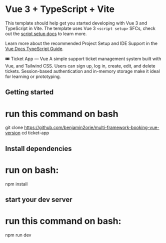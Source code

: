 # Vue 3 + TypeScript + Vite

This template should help get you started developing with Vue 3 and TypeScript in Vite. The template uses Vue 3 `<script setup>` SFCs, check out the [script setup docs](https://v3.vuejs.org/api/sfc-script-setup.html#sfc-script-setup) to learn more.

Learn more about the recommended Project Setup and IDE Support in the [Vue Docs TypeScript Guide](https://vuejs.org/guide/typescript/overview.html#project-setup).



🎟️ Ticket App — Vue
A simple support ticket management system built with Vue, and Tailwind CSS. Users can sign up, log in, create, edit, and delete tickets. Session-based authentication and in-memory storage make it ideal for learning or prototyping.


## Getting started
# run this command on bash
git clone https://github.com/benjamin2orie/multi-framework-booking-vue-version
cd ticket-app

## Install dependencies
# run on bash:
npm install

## start your dev server
# run this command on bash:
npm run dev
